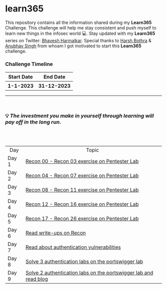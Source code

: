 # learn365
This repository contains all the information shared during my <b>Learn365</b> Challenge. This challenge will help me stay consistent and push myself to learn new things in the infosec world :computer:. Stay updated with my <b>Learn365</b> series on Twitter: [Bhavesh Harmalkar](https://twitter.com/bhavesharmalkar). Special thanks to [Harsh Bothra](https://twitter.com/harshbothra_) & [Anubhav Singh](https://twitter.com/AnubhavSingh_) from whoam I got motivated to start this <b>Learn365</b> challenge.

### Challenge Timeline
<table>
 <tr>
    <th>Start Date</th>
    <th>End Date</th>
 </tr>
 <tr>
   <th>1-1-2023</th>
   <th>31-12-2023</th>
 </tr>
</table>


<hr>
<br>

### :bulb: *The investment you make in yourself through learning will pay off in the long run.*

<br>

<!-- Days start -->
<br>
<table>
 <tr>
  <td align="center">Day</td>
  <td align="center">Topic</td>
 </tr>
 <tr>
  <td>Day 1 </td>
  <td><a href="https://github.com/bhaveshharmalkar/learn365/blob/main/Days/Day1.md">Recon 00 - Recon 03 exercise on Pentester Lab</a></td>
 </tr>
  <tr>
  <td>Day 2 </td>
  <td><a href="https://github.com/bhaveshharmalkar/learn365/blob/main/Days/Day2.md">Recon 04 - Recon 07 exercise on Pentester Lab</a></td>
 </tr>
  <tr>
  <td>Day 3 </td>
  <td><a href="https://github.com/bhaveshharmalkar/learn365/blob/main/Days/Day3.md">Recon 08 - Recon 11 exercise on Pentester Lab</a></td>
 </tr>
  <tr>
  <td>Day 4 </td>
  <td><a href="https://github.com/bhaveshharmalkar/learn365/blob/main/Days/Day4.md">Recon 12 - Recon 16 exercise on Pentester Lab</a></td>
 </tr>
  <tr>
  <td>Day 5 </td>
  <td><a href="https://github.com/bhaveshharmalkar/learn365/blob/main/Days/Day5.md">Recon 17 - Recon 26 exercise on Pentester Lab</a></td>
 </tr>
  <tr>
  <td>Day 6 </td>
  <td><a href="https://github.com/bhaveshharmalkar/learn365/blob/main/Days/Day6.md">Read write-ups on Recon</a></td>
 </tr>
 <tr>
  <td>Day 7 </td>
  <td><a href="https://github.com/bhaveshharmalkar/learn365/blob/main/Days/Day7.md">Read about authentication vulnerabilities</a></td>
 </tr>
 <tr>
 <td>Day 8 </td>
  <td><a href="https://github.com/bhaveshharmalkar/learn365/blob/main/Days/Day8.md">Solve 3 authentication labs on the portswigger lab</a></td>
 </tr>
 <tr>
 <td>Day 9 </td>
  <td><a href="https://github.com/bhaveshharmalkar/learn365/blob/main/Days/Day9.md">Solve 2 authentication labs on the portswigger lab and read blog</a></td>
 </tr>
</table>
